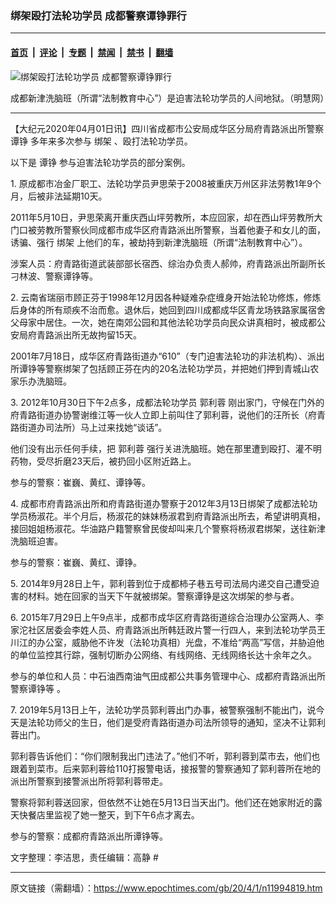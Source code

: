 ### 绑架殴打法轮功学员 成都警察谭铮罪行

---

#### [首页](../../../..?n11994819) &nbsp;|&nbsp; [评论](../../../../../epoch-comment?n11994819) &nbsp;|&nbsp; [专题](../../../../../epoch-special?n11994819) &nbsp;|&nbsp; [禁闻](../../../../../epoch-news?n11994819) &nbsp;|&nbsp; [禁书](../../../../../books?n11994819) &nbsp;|&nbsp; [翻墙](https://github.com/gfw-breaker/nogfw/blob/master/README.md?n11994819)


<div><img alt="绑架殴打法轮功学员 成都警察谭铮罪行" class="attachment-djy_600_400 size-djy_600_400 wp-post-image" src="https://i.epochtimes.com/assets/uploads/2020/04/2007-10-24-xinjinxinao-01-600x400.jpg"/>
<div class="caption">
 <p>
  成都新津洗脑班（所谓“法制教育中心”）是迫害法轮功学员的人间地狱。（明慧网）
 </p>
</div></div><hr/><div class="post_content" id="artbody" itemprop="articleBody">
 <!-- article content begin -->
 <p>
  【大纪元2020年04月01日讯】四川省成都市公安局成华区分局府青路派出所警察
  <ok href="https://www.epochtimes.com/gb/tag/%E8%B0%AD%E9%93%AE.html">
   谭铮
  </ok>
  多年来多次参与
  <ok href="https://www.epochtimes.com/gb/tag/%E7%BB%91%E6%9E%B6.html">
   绑架
  </ok>
  、殴打法轮功学员。
 </p>
 <p>
  以下是
  <ok href="https://www.epochtimes.com/gb/tag/%E8%B0%AD%E9%93%AE.html">
   谭铮
  </ok>
  参与迫害法轮功学员的部分案例。
 </p>
 <p>
  1. 原成都市冶金厂职工、法轮功学员尹思荣于2008被重庆万州区非法劳教1年9个月，后被非法延期10天。
 </p>
 <p>
  2011年5月10日，尹思荣离开重庆西山坪劳教所，本应回家，却在西山坪劳教所大门口被劳教所警察伙同成都市成华区府青路派出所警察，当着他妻子和女儿的面，诱骗、强行
  <ok href="https://www.epochtimes.com/gb/tag/%E7%BB%91%E6%9E%B6.html">
   绑架
  </ok>
  上他们的车，被劫持到新津洗脑班（所谓“法制教育中心”）。
 </p>
 <p>
  涉案人员：府青路街道武装部部长宿西、综治办负责人郝帅，府青路派出所副所长刁林波、警察谭铮等。
 </p>
 <p>
  2. 云南省瑞丽市顾正芬于1998年12月因各种疑难杂症缠身开始法轮功修炼，修炼后身体的所有顽疾不治而愈。退休后，她回到四川成都成华区青龙场铁路家属宿舍父母家中居住。一次，她在南郊公园和其他法轮功学员向民众讲真相时，被成都公安局府青路派出所无故拘留15天。
 </p>
 <p>
  2001年7月18日，成华区府青路街道办“610”（专门迫害法轮功的非法机构）、派出所谭铮等警察绑架了包括顾正芬在内的20名法轮功学员，并把她们押到青城山农家乐办洗脑班。
 </p>
 <p>
  3. 2012年10月30日下午2点多，成都法轮功学员
  <ok href="https://www.epochtimes.com/gb/tag/%E9%83%AD%E5%88%A9%E8%93%89.html">
   郭利蓉
  </ok>
  刚出家门，守候在门外的府青路街道办协警谢维江等一伙人立即上前叫住了郭利蓉，说他们的汪所长（府青路街道办司法所）马上过来找她“谈话”。
 </p>
 <p>
  他们没有出示任何手续，把
  <ok href="https://www.epochtimes.com/gb/tag/%E9%83%AD%E5%88%A9%E8%93%89.html">
   郭利蓉
  </ok>
  强行关进洗脑班。她在那里遭到殴打、灌不明药物，受尽折磨23天后，被扔回小区附近路上。
 </p>
 <p>
  参与的警察：崔巍、黄红、谭铮等。
 </p>
 <p>
  4. 成都市府青路派出所和府青路街道办警察于2012年3月13日绑架了成都法轮功学员杨淑花。半个月后，杨淑花的妹妹杨淑君到府青路派出所去，希望讲明真相，接回姐姐杨淑花。华油路户籍警察曾民俊却叫来几个警察将杨淑君绑架，送往新津洗脑班迫害。
 </p>
 <p>
  参与的警察：崔巍、黄红、谭铮。
 </p>
 <p>
  5. 2014年9月28日上午，郭利蓉到位于成都柿子巷五号司法局内递交自己遭受迫害的材料。她在回家的当天下午就被绑架。警察谭铮是这次绑架的参与者。
 </p>
 <p>
  6. 2015年7月29日上午9点半，成都市成华区府青路街道综合治理办公室两人、李家沱社区居委会李姓人员、府青路派出所韩廷政片警一行四人，来到法轮功学员王川江的办公室，威胁他不许发（法轮功真相）光盘，不准给“两高”写信，并胁迫他的单位监控其行踪，强制切断办公网络、有线网络、无线网络长达十余年之久。
 </p>
 <p>
  参与的单位和人员：中石油西南油气田成都公共事务管理中心、成都府青路派出所警察谭铮等 。
 </p>
 <p>
  7. 2019年5月13日上午，法轮功学员郭利蓉出门办事，被警察强制不能出门，说今天是法轮功师父的生日，他们是受府青路街道办司法所领导的通知，坚决不让郭利蓉出门。
 </p>
 <p>
  郭利蓉告诉他们：“你们限制我出门违法了。”他们不听，郭利蓉到菜市去，他们也跟着到菜市。后来郭利蓉给110打报警电话，接报警的警察通知了郭利蓉所在地的派出所警察到接警派出所将郭利蓉带走。
 </p>
 <p>
  警察将郭利蓉送回家，但依然不让她在5月13日当天出门。他们还在她家附近的露天快餐店里监视了她一整天，到下午6点才离去。
 </p>
 <p>
  参与的警察：成都府青路派出所谭铮等。
 </p>
 <p>
  文字整理：李洁思，责任编辑：高静 #
 </p>
 <!-- article content end -->
 <div id="below_article_ad">
 </div>
</div>


---

原文链接（需翻墙）：https://www.epochtimes.com/gb/20/4/1/n11994819.htm
